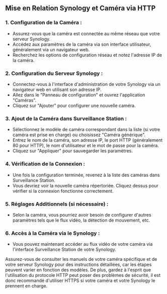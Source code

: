 ## Mise en Relation Synology et Caméra via HTTP

### 1. Configuration de la Caméra :

- Assurez-vous que la caméra est connectée au même réseau que votre serveur Synology.
- Accédez aux paramètres de la caméra via son interface utilisateur, généralement via un navigateur web.
- Recherchez les options de configuration réseau et notez l'adresse IP de la caméra.

### 2. Configuration du Serveur Synology :

- Connectez-vous à l'interface d'administration de votre Synology via un navigateur web en utilisant son adresse IP.
- Allez dans le "Panneau de configuration" et ouvrez l'application "Caméras".
- Cliquez sur "Ajouter" pour configurer une nouvelle caméra.

### 3. Ajout de la Caméra dans Surveillance Station :

- Sélectionnez le modèle de caméra correspondant dans la liste (si votre caméra est prise en charge) ou choisissez "Caméra générique".
- Entrez le nom de la caméra, son adresse IP, le port HTTP (généralement 80 pour HTTP), le nom d'utilisateur et le mot de passe pour la caméra.
- Cliquez sur "Appliquer" pour sauvegarder les paramètres.

### 4. Vérification de la Connexion :

- Une fois la configuration terminée, revenez à la liste des caméras dans Surveillance Station.
- Vous devriez voir la nouvelle caméra répertoriée. Cliquez dessus pour vérifier si la connexion fonctionne correctement.

### 5. Réglages Additionnels (si nécessaire) :

- Selon la caméra, vous pourriez avoir besoin de configurer d'autres paramètres tels que le flux vidéo, la détection de mouvement, etc.

### 6. Accès à la Caméra via le Synology :

- Vous pouvez maintenant accéder au flux vidéo de votre caméra via l'interface Surveillance Station de votre Synology.

Assurez-vous de consulter les manuels de votre caméra spécifique et de votre serveur Synology pour des instructions détaillées, 
car les étapes peuvent varier en fonction des modèles. De plus, gardez à l'esprit que l'utilisation du protocole HTTP peut poser des problèmes de sécurité, 
il est donc recommandé d'utiliser HTTPS si votre caméra et votre Synology le prennent en charge.
